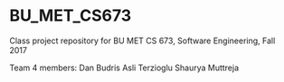 # BU_MET_CS673
Class project repository for BU MET CS 673, Software Engineering, Fall 2017

Team 4 members:
  Dan Budris
  Asli Terzioglu
  Shaurya Muttreja
